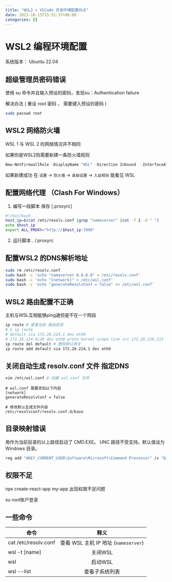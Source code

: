 ```yaml
---
title: "WSL2 + VSCode 开发环境配置坑点"
date: 2023-10-13T15:51:37+08:00
categories: []
---
```


# WSL2 编程环境配置

系统版本： Ubuntu 22.04

## 超级管理员密码错误

使用 su 命令并且输入预设的密码，发现su：Authentication failure

解决办法 ( 重设 root 密码 ， 需要键入预设的密码 )

```bash
sudo passwd root
```

## WSL2 网络防火墙

WSL 1 与 WSL 2 的网络情况并不相同

如果你是WSL2则需要新建一条防火墙规则

```powershell
New-NetFirewallRule -DisplayName "WSL" -Direction Inbound  -InterfaceAlias "vEthernet (WSL)"  -Action Allow
```

如果新建成功 在 `设置` -> `防火墙` -> `高级设置` -> `入站规则` 能看见 WSL

## 配置网络代理 （Clash For Windows）

1.  编写一段脚本 保存 [.proxyrc]

```bash
#!/bin/bash
host_ip=$(cat /etc/resolv.conf |grep "nameserver" |cut -f 2 -d " ")
echo $host_ip
export ALL_PROXY="http://$host_ip:7890"
```

2. 运行脚本 .  /.proxyrc

## 配置WSL2 的DNS解析地址

```bash
sudo rm /etc/resolv.conf
sudo bash -c 'echo "nameserver 8.8.8.8" > /etc/resolv.conf'
sudo bash -c 'echo "[network]" > /etc/wsl.conf'
sudo bash -c 'echo "generateResolvConf = false" >> /etc/wsl.conf'
```

## WSL2 路由配置不正确

主机与WSL互相能够ping通但是不在一个网段

```bash
ip route # 查看当前 路由信息
# $ ip route
# default via 172.28.224.1 dev eth0
# 172.28.224.0/20 dev eth0 proto kernel scope link src 172.28.226.213
ip route del default # 删除默认网关
ip route add default via 172.28.224.1 dev eth0
```

## 关闭自动生成 resolv.conf 文件 指定DNS

```bash
vim /etc/wsl.conf # 创建 wsl.conf 文件
```

```
# wsl.conf 需要添加以下内容
[network] 
generateResolvConf = false

# 修改默认生成文件内容
/etc/resolvconf/resolv.conf.d/base
```

## 目录映射错误

用作为当前目录的以上路径启动了 CMD.EXE。
UNC 路径不受支持。默认值设为 Windows 目录。

```bash
reg add "HKEY_CURRENT_USER\Software\Microsoft\Command Processor" /v "DisableUNCCheck" /t "REG_DWORD" /d "1" /f
```

## 权限不足

npx create-react-app my-app 出现权限不足问题

su root账户登录

## 一些命令

| 命令                 |                 释义                 |
| -------------------- | :----------------------------------: |
| cat /etc/resolv.conf | 查看 WSL 主机 IP 地址 (`nameserver`) |
| wsl -t [name]        |               关闭WSL                |
| wsl                  |               启动WSL                |
| wsl --list           |            查看子系统列表            |

